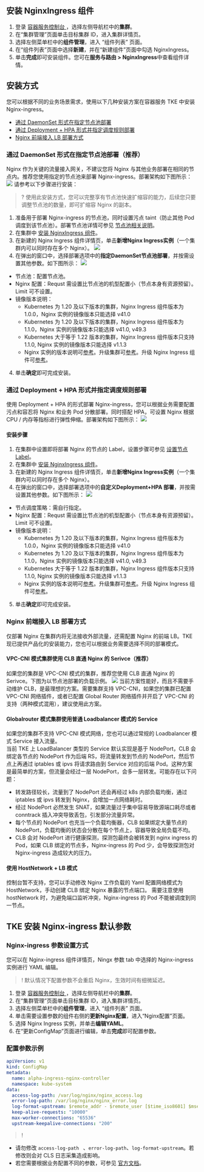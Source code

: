 





## 安装 NginxIngress 组件[](id:Nginx-ingress)



1. 登录 [容器服务控制台 ](https://console.cloud.tencent.com/tke2)，选择左侧导航栏中的**集群**。
2. 在“集群管理”页面单击目标集群 ID，进入集群详情页。
3. 选择左侧菜单栏中的**组件管理**，进入 “组件列表” 页面。
4. 在“组件列表”页面中选择**新建**，并在“新建组件”页面中勾选 NginxIngress。
5. 单击**完成**即可安装组件。您可在**服务与路由 > NginxIngress**中查看组件详情。


## 安装方式
您可以根据不同的业务场景需求，使用以下几种安装方案在容器服务 TKE 中安装 Nginx-ingress。
- [通过 DaemonSet 形式在指定节点池部署](#DaemonSet)
- [通过 Deployment + HPA 形式并指定调度规则部署](#Deployment+HPA)
- [Nginx 前端接入 LB 部署方式](#LB)




### 通过 DaemonSet 形式在指定节点池部署（推荐）[](id:DaemonSet)

Nginx 作为关键的流量接入网关，不建议您将 Nginx 与其他业务部署在相同的节点内。推荐您使用指定的节点池来部署 Nginx-ingress。部署架构如下图所示：
![](https://main.qcloudimg.com/raw/217e17c24988adbd643cec9b7af2a56c.png)
请参考以下步骤进行安装：
>? 使用此安装方式，您可以完整享有节点池快速扩缩容的能力，后续您只要调整节点池的数量，即可扩缩容 Nginx 的副本。
>
1. 准备用于部署 Nginx-ingress 的节点池，同时设置污点 taint（防止其他 Pod 调度到该节点池）。部署节点池详情可参见 [节点池相关说明](https://cloud.tencent.com/document/product/457/43719)。
2. 在集群中 [安装 NginxIngress 组件](#Nginx-ingress)。
3. 在新建的 Nginx Ingress 组件详情页，单击**新增Nginx Ingress实例**（一个集群内可以同时存在多个 Nginx）。
![](https://main.qcloudimg.com/raw/75edc57adda78df364f9430a844eb1b5.png)
4. 在弹出的窗口中，选择部署选项中的**指定DaemonSet节点池部署**，并按需设置其他参数。如下图所示：
![](https://qcloudimg.tencent-cloud.cn/raw/5d5362f182e555a9657b3b29910d543d.png)
 - 节点池：配置节点池。
 - Nginx 配置：Requst 需设置比节点池的机型配置小（节点本身有资源预留）。Limit 可不设置。
 - 镜像版本说明：
   - Kubernetes 为 1.20 及以下版本的集群，Nginx Ingress 组件版本为 1.0.0，Nginx 实例的镜像版本只能选择 v41.0
   - Kubernetes 为 1.20 及以下版本的集群，Nginx Ingress 组件版本为 1.1.0，Nginx 实例的镜像版本只能选择 v41.0, v49.3
   - Kubernetes 大于等于 1.22 版本的集群，Nginx Ingress 组件版本只支持 1.1.0, Nginx 实例的镜像版本只能选择 v1.1.3
   - Nginx 实例的版本说明可[参考](https://github.com/kubernetes/ingress-nginx)。升级集群可[参考](https://cloud.tencent.com/document/product/457/32192)。升级 Nginx Ingress 组件可[参考](https://cloud.tencent.com/document/product/457/49442)。
4. 单击**确定**即可完成安装。



### 通过 Deployment + HPA 形式并指定调度规则部署[](id:Deployment+HPA)
使用 Deployment + HPA 的形式部署 Nginx-ingress，您可以根据业务需要配置污点和容忍将 Nginx 和业务 Pod 分散部署。同时搭配 HPA，可设置 Nginx 根据 CPU / 内存等指标进行弹性伸缩。部署架构如下图所示：
![](https://main.qcloudimg.com/raw/5147b2ffbbf056bb1ef468780a3c4669.png)


#### 安装步骤
1. 在集群中设置即将部署 Nginx 的节点的 Label，设置步骤可参见 [设置节点 Label](https://cloud.tencent.com/document/product/457/32768)。
2. 在集群中 [安装 NginxIngress 组件](#Nginx-ingress)。
3. 在新建的 Nginx Ingress 组件详情页，单击**新增Nginx Ingress实例**（一个集群内可以同时存在多个 Nginx）。
4. 在弹出的窗口中，选择部署选项中的**自定义Deployment+HPA 部署**，并按需设置其他参数。如下图所示：
![](https://qcloudimg.tencent-cloud.cn/raw/9d49bcbd1b495b49edb226b638880c81.png)
 - 节点调度策略：需自行指定。
 - Nginx 配置：Requst 需设置比节点池的机型配置小（节点本身有资源预留）。Limit 可不设置。
 - 镜像版本说明：
   - Kubernetes 为 1.20 及以下版本的集群，Nginx Ingress 组件版本为 1.0.0，Nginx 实例的镜像版本只能选择 v41.0
   - Kubernetes 为 1.20 及以下版本的集群，Nginx Ingress 组件版本为 1.1.0，Nginx 实例的镜像版本只能选择 v41.0, v49.3
   - Kubernetes 大于等于 1.22 版本的集群，Nginx Ingress 组件版本只支持 1.1.0, Nginx 实例的镜像版本只能选择 v1.1.3
   - Nginx 实例的版本说明可[参考](https://github.com/kubernetes/ingress-nginx)。升级集群可[参考](https://cloud.tencent.com/document/product/457/32192)。升级 Nginx Ingress 组件可[参考](https://cloud.tencent.com/document/product/457/49442)。
5. 单击**确定**即可完成安装。




### Nginx 前端接入 LB 部署方式[](id:LB)

仅部署 Nginx 在集群内将无法接收外部流量，还需配置 Nginx 的前端 LB。TKE 现已提供产品化的安装能力，您也可以根据业务需要选择不同的部署模式。

#### VPC-CNI 模式集群使用 CLB 直通 Nginx 的 Serivce（推荐）

如果您的集群是 VPC-CNI 模式的集群，推荐您使用 CLB 直通 Nginx 的 Serivce。下图为以节点池部署的负载示例。
![](https://main.qcloudimg.com/raw/d74dd402599c1a44e7c18bdb3c1868a1.png)
当前方案性能好，而且不需要手动维护 CLB，是最理想的方案。需要集群支持 VPC-CNI，如果您的集群已配置 VPC-CNI 网络插件，或者已配置 Global Router 网络插件并开启了 VPC-CNI 的支持（两种模式混用），建议使用此方案。

#### Globalrouter 模式集群使用普通 Loadbalancer 模式的 Service

如果您的集群不支持 VPC-CNI 模式网络，您也可以通过常规的 Loadbalancer 模式 Service 接入流量。  
当前 TKE 上 LoadBalancer 类型的 Service 默认实现是基于 NodePort，CLB 会绑定各节点的 NodePort 作为后端 RS，将流量转发到节点的 NodePort，然后节点上再通过 iptables 或 ipvs 将请求路由到 Service 对应的后端 Pod。这种方案是最简单的方案，但流量会经过一层 NodePort，会多一层转发。可能存在以下问题：
- 转发路径较长，流量到了 NodePort 还会再经过 k8s 内部负载均衡，通过 iptables 或 ipvs 转发到 Nginx，会增加一点网络耗时。
- 经过 NodePort 必然发生 SNAT，如果流量过于集中容易导致源端口耗尽或者 conntrack 插入冲突导致丢包，引发部分流量异常。
- 每个节点的 NodePort 也充当一个负载均衡器，CLB 如果绑定大量节点的 NodePort，负载均衡的状态会分散在每个节点上，容器导致全局负载不均。
- CLB 会对 NodePort 进行健康探测，探测包最终会被转发到 nginx ingress 的 Pod，如果 CLB 绑定的节点多，Nginx-ingress 的 Pod 少，会导致探测包对 Nginx-ingress 造成较大的压力。



#### 使用 HostNetwork + LB 模式

控制台暂不支持，您可以手动修改 Nginx 工作负载的 Yaml 配置网络模式为 HostNetwork，手动创建 CLB 绑定 Nginx 暴露的节点端口。
需要注意使用 hostNetwork 时，为避免端口监听冲突，Nginx-ingress 的 Pod 不能被调度到同一节点。



## TKE 安装 Nginx-ingress 默认参数



### Nginx-ingress 参数设置方式

您可以在 Nginx-ingress 组件详情页，Ningx 参数 tab 中选择的 Nginx-ingress 实例进行 YAML 编辑。
>! 默认情况下配置参数不会重启 Nginx，生效时间有细微延迟。

1. 登录 [容器服务控制台 ](https://console.cloud.tencent.com/tke2)，选择左侧导航栏中的**集群**。
2. 在“集群管理”页面单击目标集群 ID，进入集群详情页。
3. 选择左侧菜单栏中的**组件管理**，进入 “组件列表” 页面。
4. 单击需要设置参数的组件右侧的**更新Nginx配置**，进入“Nginx配置”页面。
5. 选择 Nginx Ingress 实例，并单击**编辑YAML**。
6. 在“更新ConfigMap”页面进行编辑，单击**完成**即可配置参数。

### 配置参数示例


```yaml
apiVersion: v1
kind: ConfigMap
metadata:
  name: alpha-ingress-nginx-controller
  namespace: kube-system
data:
  access-log-path: /var/log/nginx/nginx_access.log
  error-log-path: /var/log/nginx/nginx_error.log
  log-format-upstream: $remote_addr - $remote_user [$time_iso8601] $msec "$request" $status $body_bytes_sent "$http_referer" "$http_user_agent" $request_length $request_time [$proxy_upstream_name] [$proxy_alternative_upstream_name] [$upstream_addr] [$upstream_response_length] [$upstream_response_time] [$upstream_status] $req_id
  keep-alive-requests: "10000"
  max-worker-connections: "65536"
  upstream-keepalive-connections: "200"
```

>!
- 请勿修改 `access-log-path ` 、`error-log-path`、`log-format-upstream`。若修改则会对 CLS 日志采集造成影响。
- 若您需要根据业务配置不同的参数，可参见 [官方文档](https://kubernetes.github.io/ingress-nginx/user-guide/nginx-configuration/configmap/)。















